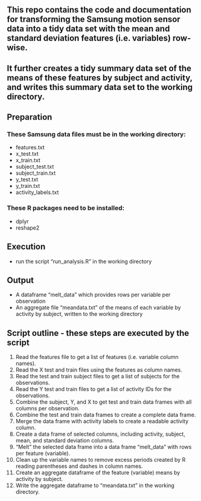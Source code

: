 ## This repo contains the code and documentation for transforming the Samsung motion sensor data into a tidy data set with the mean and standard deviation features (i.e. variables) row-wise.
## It further creates a tidy summary data set of the means of these features by subject and activity, and writes this summary data set to the working directory.

## Preparation

### These Samsung data files must be in the working directory:
* features.txt
* x_test.txt
* x_train.txt
* subject_test.txt
* subject_train.txt
* y_test.txt
* y_train.txt
* activity_labels.txt

### These R packages need to be installed:
* dplyr
* reshape2

## Execution
* run the script “run_analysis.R” in the working directory

## Output
* A dataframe “melt_data” which provides rows per variable per observation
* An aggregate file “meandata.txt” of the means of each variable by activity by subject, written to the working directory

## Script outline - these steps are executed by the script
1. Read the features file to get a list of features (i.e. variable column names).
2. Read the X test and train files using the features as column names.
3. Read the test and train subject files to get a list of subjects for the observations.
4. Read the Y test and train files to get a list of activity IDs for the observations.
5. Combine the subject, Y, and X to get test and train data frames with all columns per observation.
6. Combine the test and train data frames to create a complete data frame.
7. Merge the data frame with activity labels to create a readable activity column.
8. Create a data frame of selected columns, including activity, subject, mean, and standard deviation columns.
9. “Melt” the selected data frame into a data frame “melt_data” with rows per feature (variable).
10. Clean up the variable names to remove excess periods created by R reading parentheses and dashes in column names.
11. Create an aggregate dataframe of the feature (variable) means by activity by subject.
12. Write the aggregate dataframe to “meandata.txt” in the working directory.